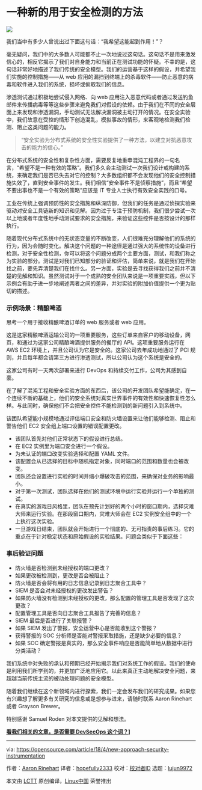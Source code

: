 一种新的用于安全检测的方法
======

![](https://opensource.com/sites/default/files/styles/image-full-size/public/lead-images/security_privacy_lock.png?itok=ZWjrpFzx)

我们当中有多少人曾说出过下面这句话：“我希望这能起到作用！”？

毫无疑问，我们中的大多数人可能都不止一次地说过这句话。这句话不是用来激发信心的，相反它揭示了我们对自身能力和当前正在测试功能的怀疑。不幸的是，这句话非常好地描述了我们传统的安全模型。我们的运营基于这样的假设，并希望我们实施的控制措施——从 web 应用的漏扫到终端上的杀毒软件——防止恶意的病毒和软件进入我们的系统，损坏或偷取我们的信息。

渗透测试通过积极地尝试侵入网络、向 web 应用注入恶意代码或者通过发送钓鱼邮件来传播病毒等等这些步骤来避免我们对假设的依赖。由于我们在不同的安全层面上来发现和渗透漏洞，手动测试无法解决漏洞被主动打开的情况。在安全实验中，我们故意在受控的情形下创造混乱，模拟事故的情形，来客观地检测我们检测、阻止这类问题的能力。

> “安全实验为分布式系统的安全性实验提供了一种方法，以建立对抗恶意攻击的能力的信心。”

在分布式系统的安全性和复杂性方面，需要反复地重申混沌工程界的一句名言，“希望不是一种有效的策略”。我们多久会主动测试一次我们设计或构建的系统，来确定我们是否已失去对它的控制？大多数组织都不会发现他们的安全控制措施失效了，直到安全事件的发生。我们相信“安全事件不是侦察措施”，而且“希望不要出事也不是一个有效的策略”应该是 IT 专业人士执行有效安全实践的口号。

工业在传统上强调预防性的安全措施和纵深防御，但我们的任务是通过侦探实验来驱动对安全工具链新的知识和见解。因为过于专注于预防机制，我们很少尝试一次以上地或者年度性地手动测试要求的安全措施，来验证这些控件是否按设计的那样执行。

随着现代分布式系统中的无状态变量的不断改变，人们很难充分理解他们的系统的行为，因为会随时变化。解决这个问题的一种途径是通过强大的系统性的设备进行检测，对于安全性检测，你可以将这个问题分成两个主要方面，测试，和我们称之为实验的部分。测试是对我们已知部分的验证和评估，简单来说，就是我们在开始找之前，要先弄清楚我们在找什么。另一方面，实验是去寻找获得我们之前并不清楚的见解和知识。虽然测试对于一个成熟的安全团队来说是一项重要实践，但以下示例会有助于进一步地阐述两者之间的差异，并对实验的附加价值提供一个更为贴切的描述。

### 示例场景：精酿啤酒

思考一个用于接收精酿啤酒订单的 web 服务或者 web 应用。

这是这家精酿啤酒运输公司的一项重要服务，这些订单来自客户的移动设备，网页，和通过为这家公司精酿啤酒提供服务的餐厅的 API。这项重要服务运行在 AWS EC2 环境上，并且公司认为它是安全的。这家公司去年成功地通过了 PCI 规则，并且每年都会请第三方进行渗透测试，所以公司认为这个系统是安全的。

这家公司有时一天两次部署来进行 DevOps 和持续交付工作，公司为其感到自豪。

在了解了混沌工程和安全实验方面的东西后，该公司的开发团队希望能确定，在一个连续不断的基础上，他们的安全系统对真实世界事件的有效性和快速恢复性怎么样。与此同时，确保他们不会把安全控件不能检测到的新问题引入到系统中。

该团队希望能小规模地通过评估端口安全和防火墙设置来让他们能够检测、阻止和警告他们 EC2 安全组上端口设置的错误配置更改。

  * 该团队首先对他们正常状态下的假设进行总结。
  * 在 EC2 实例里为端口安全进行一个假设。
  * 为未认证的端口改变实验选择和配置 YAML 文件。
  * 该配置会从已选择的目标中随机指定对象，同时端口的范围和数量也会被改变。
  * 团队还会设置进行实验的时间并缩小爆破攻击的范围，来确保对业务的影响最小。
  * 对于第一次测试，团队选择在他们的测试环境中运行实验并运行一个单独的测试。
  * 在真实的游戏日风格里，团队在预先计划好的两个小时的窗口期内，选择灾难大师来运行实验。在那段窗口期内，灾难大师会在 EC2 实例安全组中的一个上执行这次实验。
  * 一旦游戏日结束，团队就会开始进行一个彻底的、无可指责的事后练习。它的重点在于针对稳定状态和原始假设的实验结果。问题会类似于下面这些：



### 事后验证问题

  * 防火墙是否检测到未经授权的端口更改？
  * 如果更改被检测到，更改是否会被阻止？
  * 防火墙是否会将有用的日志信息记录到日志聚合工具中？
  * SIEM 是否会对未经授权的更改发出警告？
  * 如果防火墙没有检测到未经授权的更改，那么配置的管理工具是否发现了这次更改？
  * 配置管理工具是否向日志聚合工具报告了完善的信息？
  * SIEM 最后是否进行了关联报警？
  * 如果 SIEM 发出了警报，安全运营中心是否能收到这个警报？
  * 获得警报的 SOC 分析师是否能对警报采取措施，还是缺少必要的信息？
  * 如果 SOC 确定警报是真实的，那么安全事件响应是否能简单地从数据中进行分类活动？



我们系统中对失败的承认和预期已经开始揭示我们对系统工作的假设。我们的使命是利用我们所学到的，并更加广泛地应用它。以此来真正主动地解决安全问题，来超越当前传统主流的被动处理问题的安全模型。

随着我们继续在这个新领域内进行探索，我们一定会发布我们的研究成果。如果您有兴趣想了解更多有关研究的信息或是想参与进来，请随时联系 Aaron Rinehart 或者 Grayson Brewer。

特别感谢 Samuel Roden 对本文提供的见解和想法。

**[看我们相关的文章，是否需要 DevSecOps 这个词？][3]]**

--------------------------------------------------------------------------------

via: https://opensource.com/article/18/4/new-approach-security-instrumentation

作者：[Aaron Rinehart][a]
译者：[hopefully2333](https://github.com/hopefully2333)
校对：[校对者ID](https://github.com/校对者ID)
选题：[lujun9972](https://github.com/lujun9972)

本文由 [LCTT](https://github.com/LCTT/TranslateProject) 原创编译，[Linux中国](https://linux.cn/) 荣誉推出

[a]:https://opensource.com/users/aaronrinehart
[1]:https://twitter.com/aaronrinehart
[2]:https://twitter.com/BrewerSecurity
[3]:https://opensource.com/article/18/4/devsecops
